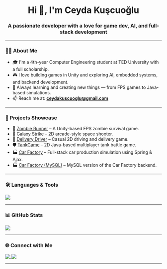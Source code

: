 <h1 align="center">Hi 👋, I'm Ceyda Kuşcuoğlu</h1>
<h3 align="center">A passionate developer with a love for game dev, AI, and full-stack development</h3>

---

### 👩‍💻 About Me

- 🎓 I'm a 4th-year Computer Engineering student at TED University with a full scholarship.  
- 🎮 I love building games in Unity and exploring AI, embedded systems, and backend development.  
- 🧠 Always learning and creating new things — from FPS games to Java-based simulations.  
- 📫 Reach me at: **ceydakuscuoglu@gmail.com**

---

### 🚀 Projects Showcase

- 🎯 [Zombie Runner](https://github.com/ceydakuscuoglu/ZombieRunner) – A Unity-based FPS zombie survival game.  
- 🌌 [Galaxy Strike](https://github.com/ceydakuscuoglu/GalaxyStrike) – 2D arcade-style space shooter.  
- 🚗 [Delivery Driver](https://github.com/ceydakuscuoglu/DeliveryDriver) – Casual 2D driving and delivery game.  
- 🛡️ [TankGame](https://github.com/ceydakuscuoglu/TankGame) – 2D Java-based multiplayer tank battle game.  
- 🏭 [Car Factory](https://github.com/ceydakuscuoglu/carfactory) – Full-stack car production simulation using Spring & Ajax.  
- 🏭 [Car Factory (MySQL)](https://github.com/ceydakuscuoglu/newcarfactory) – MySQL version of the Car Factory backend.

---

### 🛠️ Languages & Tools

<p align="left">
  <img src="https://skillicons.dev/icons?i=java,cs,python,c,js,ts,html,css,spring,unity,mysql,postgres,vscode,intellij,git,github" />
</p>

---

### 📊 GitHub Stats

<p align="left">
  <img src="https://github-readme-stats.vercel.app/api/top-langs/?username=ceydakuscuoglu&layout=compact&theme=radical" />
</p>

---

### 🌐 Connect with Me

<p align="left">
  <a href="https://www.linkedin.com/in/ceyda-kuscuoglu/" target="_blank">
    <img align="center" src="https://img.shields.io/badge/LinkedIn-0077B5?style=for-the-badge&logo=linkedin&logoColor=white" />
  </a>
  <a href="mailto:ceydakuscuoglu@gmail.com">
    <img align="center" src="https://img.shields.io/badge/Email-D14836?style=for-the-badge&logo=gmail&logoColor=white" />
  </a>
</p>

---
